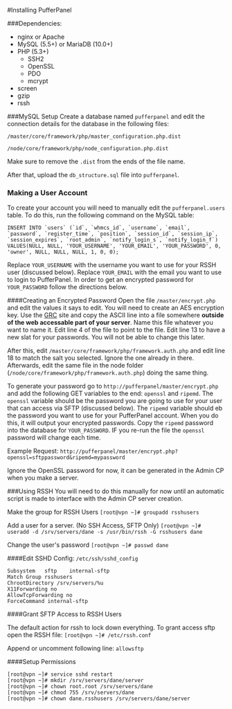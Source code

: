 #Installing PufferPanel

###Dependencies:

* nginx or Apache
* MySQL (5.5+) or MariaDB (10.0+)
* PHP (5.3+)
    * SSH2
    * OpenSSL
    * PDO
    * mcrypt
* screen
* gzip
* rssh    

###MySQL Setup
Create a database named `pufferpanel` and edit the connection details for the database in the following files:

`/master/core/framework/php/master_configuration.php.dist`

`/node/core/framework/php/node_configuration.php.dist`

Make sure to remove the `.dist` from the ends of the file name.

After that, upload the `db_structure.sql` file into `pufferpanel`.

### Making a User Account
To create your account you will need to manually edit the `pufferpanel.users` table. To do this, run the following command on the MySQL table:

	INSERT INTO `users` (`id`, `whmcs_id`, `username`, `email`, `password`, `register_time`, `position`, `session_id`, `session_ip`, `session_expires`, `root_admin`, `notify_login_s`, `notify_login_f`) VALUES(NULL, NULL, 'YOUR_USERNAME', 'YOUR_EMAIL', 'YOUR_PASSWORD', 0, 'owner', NULL, NULL, NULL, 1, 0, 0);
    
Replace `YOUR_USERNAME` with the username you want to use for your RSSH user (discussed below). Replace `YOUR_EMAIL` with the email you want to use to login to PufferPanel. In order to get an encrypted password for `YOUR_PASSWORD` follow the directions below.

####Creating an Encrypted Password
Open the file `/master/encrypt.php` and edit the values it says to edit. You will need to create an AES encryption key. Use the [GRC](https://www.grc.com/passwords.htm) site and copy the ASCII line into a file somewhere **outside of the web accessable part of your server**. Name this file whatever you want to name it. Edit line 4 of the file to point to the file. Edit line 13 to have a new slat for your passwords. You will  not be able to change this later.

After this, edit `/master/core/framework/php/framework.auth.php` and edit line 18 to match the salt you selected. Ignore the one already in there. Afterwards, edit the same file in the node folder (`/node/core/framework/php/framework.auth.php`) doing the same thing.

To generate your password go to `http://pufferpanel/master/encrypt.php` and add the following GET variables to the end: `openssl` and `ripemd`. The `openssl` variable should be the password you are going to use for your user that can access via SFTP (discussed below). The `ripemd` variable should eb the password you want to use for your PufferPanel account. When you do this, it will output your encrypted passwords. Copy the `ripemd` password into the database for `YOUR_PASSWORD`. IF you re-run the file the `openssl` password will change each time.

Example Request: `http://pufferpanel/master/encrypt.php?openssl=sftppassword&ripemd=mypassword`

Ignore the OpenSSL password for now, it can be generated in the Admin CP when you make a server.

###Using RSSH
You will need to do this manually for now until an automatic script is made to interface with the Admin CP server creation.

Make the group for RSSH Users
`[root@vpn ~]# groupadd rsshusers`

Add a user for a server. (No SSH Access, SFTP Only)
`[root@vpn ~]# useradd -d /srv/servers/dane -s /usr/bin/rssh -G rsshusers dane`

Change the user's password
`[root@vpn ~]# passwd dane`

####Edit SSHD Config:
`/etc/ssh/sshd_config`

	Subsystem	sftp    internal-sftp
	Match Group rsshusers
	ChrootDirectory /srv/servers/%u
	X11Forwarding no
	AllowTcpForwarding no
	ForceCommand internal-sftp

####Grant SFTP Access to RSSH Users

The default action for rssh to lock down everything. To grant access sftp open the RSSH file:
`[root@vpn ~]# /etc/rssh.conf`

Append or uncomment following line:
`allowsftp`

####Setup Permissions

	[root@vpn ~]# service sshd restart
	[root@vpn ~]# mkdir /srv/servers/dane/server
	[root@vpn ~]# chown root.root /srv/servers/dane
	[root@vpn ~]# chmod 755 /srv/servers/dane
	[root@vpn ~]# chown dane.rsshusers /srv/servers/dane/server
